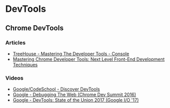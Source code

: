 DevTools
=========

Chrome DevTools
----------------

### Articles

- [TreeHouse - Mastering The Developer Tools - Console](http://blog.teamtreehouse.com/mastering-developer-tools-console)
- [Mastering Chrome Developer Tools: Next Level Front-End Development Techniques](https://hackernoon.com/mastering-chrome-developer-tools-next-level-front-end-development-techniques-4755649d96ec)

### Videos

- [Google/CodeSchool - Discover DevTools](http://discover-devtools.codeschool.com/)
- [Google - Debugging The Web (Chrome Dev Summit 2016)](https://www.youtube.com/watch?v=HF1luRD4Qmk)
- [Google - DevTools: State of the Union 2017 (Google I/O '17)](https://youtu.be/PjjlwAvV8Jg?list=PLNYkxOF6rcICniLJ2rfj0FexlA-9zmJJE)
